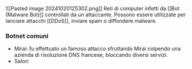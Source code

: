 ![[Pasted image 20241020125302.png]]
Reti di computer infetti da [[Bot (Malware Bot)]] controllati da un attaccante. Possono essere utilizzate per lanciare attacchi [[DDoS]], inviare spam o diffondere malware.

### Botnet comuni
- Mirai:
  fu effettuato un famoso attacco sfruttando Mirai colpendo una azienda di risoluzione DNS francese, bloccando diversi servizi.
- Satori